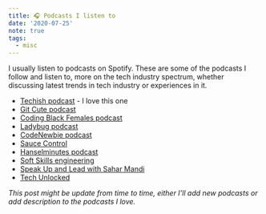 ```yaml
---
title: 🎧 Podcasts I listen to
date: '2020-07-25'
note: true
tags:
  - misc
---
```


I usually listen to podcasts on Spotify. These are some of the podcasts I follow and listen to, more on the tech industry spectrum, whether discussing latest trends in tech industry or experiences in it.

- [Techish podcast](http://www.techishpod.com/) - I love this one
- [Git Cute podcast](https://gitcutepodcast.com/)
- [Coding Black Females podcast](https://codingblackfemales.com/podcast)
- [Ladybug podcast](https://ladybug.dev)
- [CodeNewbie podcast](https://www.codenewbie.org/podcast)
- [Sauce Control](https://podcasts.apple.com/ca/podcast/sauce-control/id1527090126)
- [Hanselminutes podcast](https://www.hanselminutes.com/)
- [Soft Skills engineering](https://softskills.audio/)
- [Speak Up and Lead with Sahar Mandi](https://saharmandi.com/podcast/)
- [Tech Unlocke‪d‬](https://podcasts.apple.com/us/podcast/tech-unlocked/id1488455514)

_This post might be update from time to time, either I'll add new podcasts or add description to the podcasts I love._
